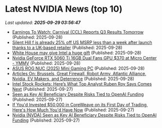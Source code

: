 # Latest NVIDIA News (top 10)
_Last updated: **2025-09-29 03:56:47**_

- [Earnings To Watch: Carnival (CCL) Reports Q3 Results Tomorrow](https://finance.yahoo.com/news/earnings-watch-carnival-ccl-reports-030049895.html) (Published: 2025-09-28)
- [Silent Hill f is already 25% off US MSRP less than a week after launch thanks to a UK-based retailer](https://www.notebookcheck.net/Silent-Hill-f-is-already-25-off-MSRP-less-than-a-week-after-launch-thanks-to-a-UK-based-retailer.1126312.0.html) (Published: 2025-09-28)
- [White House may give Intel a huge gift](https://www.thestreet.com/technology/white-house-may-give-intel-a-huge-gift-) (Published: 2025-09-28)
- [Nvidia GeForce RTX 5060 Ti 16GB Dual Fans GPU $370 at Micro Center - YMMV](https://slickdeals.net/f/18640396-nvidia-geforce-rtx-5060-ti-16gb-dual-fans-gpu-370-at-micro-center-ymmv) (Published: 2025-09-28)
- [ASUS ROG NUC (2025) Mini Gaming PC](https://thegadgetflow.com/product/asus-rog-nuc-2025-mini-gaming-pc/) (Published: 2025-09-28)
- [Articles On: Brussels, Great Firewall, Robot Army, Atlantic Alliance, Nvidia, EV Makers, and Deterrence](https://www.hoover.org/research/articles-brussels-great-firewall-robot-army-atlantic-alliance-nvidia-ev-makers-and) (Published: 2025-09-28)
- [Intel Stock Rockets: Here’s What Top Analyst Ruben Roy Says Comes Next](https://biztoc.com/x/2be97b2d6d4a94a5) (Published: 2025-09-27)
- [Seen as Key AI Beneficiary Despite Risks Tied to OpenAI Funding](https://biztoc.com/x/a5712c9ac2cb68f6) (Published: 2025-09-27)
- [If You'd Invested $50,000 in CoreWeave on its First Day of Trading, Here's How Much You'd Have Now](https://biztoc.com/x/d808eb229897dc63) (Published: 2025-09-27)
- [Nvidia (NVDA) Seen as Key AI Beneficiary Despite Risks Tied to OpenAI Funding](https://finance.yahoo.com/news/nvidia-nvda-seen-key-ai-223936553.html) (Published: 2025-09-27)
